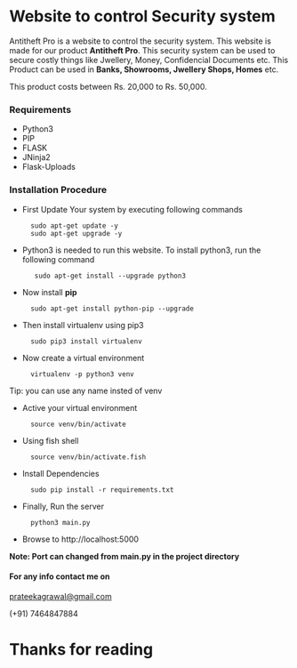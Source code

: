 # Website to control Security system

Antitheft Pro is a website to control the security system. This website is made for our product **Antitheft Pro**. This security system can be used to secure costly things like Jwellery, Money, Confidencial Documents etc. This Product can be used in **Banks, Showrooms, Jwellery Shops, Homes** etc.

This product costs between Rs. 20,000 to Rs. 50,000.


### Requirements

- Python3
- PIP
- FLASK
- JNinja2
- Flask-Uploads


### Installation Procedure
- First Update Your system by executing following commands

        sudo apt-get update -y
        sudo apt-get upgrade -y
        
- Python3 is needed to run this website. To install python3, run the following command
     
         sudo apt-get install --upgrade python3

- Now install **pip**

        sudo apt-get install python-pip --upgrade
        
- Then install virtualenv using pip3

        sudo pip3 install virtualenv 
        
- Now create a virtual environment

        virtualenv -p python3 venv 
        
Tip: you can use any name insted of venv

- Active your virtual environment

        source venv/bin/activate
        
- Using fish shell

        source venv/bin/activate.fish
        
- Install Dependencies

        sudo pip install -r requirements.txt
        
- Finally, Run the server

        python3 main.py
        
- Browse to http://localhost:5000

**Note: Port can changed from main.py in the project directory**

#### For any info contact me on

[prateekagrawal@gmail.com](mailto://prateekagrawal@gmail.com)

(+91) 7464847884

# Thanks for reading